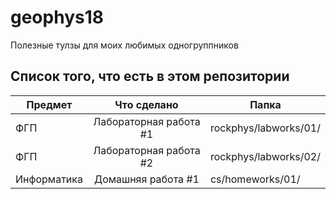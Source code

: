 # geophys18
Полезные тулзы для моих любимых одногруппников

## Список того, что есть в этом репозитории
| Предмет       | Что сделано    | Папка |
| ------------- |:------------------:| ----- |
| ФГП    | Лабораторная работа #1    | rockphys/labworks/01/ |
| ФГП    | Лабораторная работа #2   | rockphys/labworks/02/ |
| Информатика    | Домашняя работа #1    | cs/homeworks/01/ |